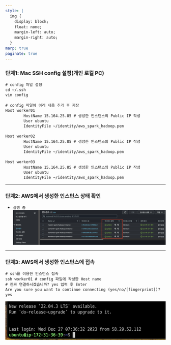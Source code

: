 ```yaml
---
style: |
  img {
    display: block;
    float: none;
    margin-left: auto;
    margin-right: auto;
  }
marp: true
paginate: true
---
```

### 단계1: Mac SSH config 설정(개인 로컬 PC)
```shell
# config 파일 설정 
cd ~/.ssh
vim config 

# config 파일에 아래 내용 추가 후 저장 
Host worker01
        HostName 15.164.25.85 # 생성한 인스턴스의 Public IP 작성
        User ubuntu
        IdentityFile ~/identity/aws_spark_hadoop.pem

Host worker02
        HostName 15.164.25.85 # 생성한 인스턴스의 Public IP 작성
        User ubuntu
        IdentityFile ~/identity/aws_spark_hadoop.pem

Host worker03
        HostName 15.164.25.85 # 생성한 인스턴스의 Public IP 작성
        User ubuntu
        IdentityFile ~/identity/aws_spark_hadoop.pem
```

---
### 단계2: AWS에서 생성한 인스턴스 상태 확인 
- `실행 중`
![Alt text](./img/5.%20AMI로%20생성된%20인스턴스%20접근%20설정/image-17.png)

---
### 단계3: AWS에서 생성한 인스턴스에 접속 
```shell
# ssh를 이용한 인스턴스 접속 
ssh worker01 # config 파일에 작성한 Host name
# 진짜 연결하시겠습니까? yes 입력 후 Enter
Are you sure you want to continue connecting (yes/no/[fingerprint])? yes
```
![Alt text](./img/5.%20AMI로%20생성된%20인스턴스%20접근%20설정/image-18.png)

